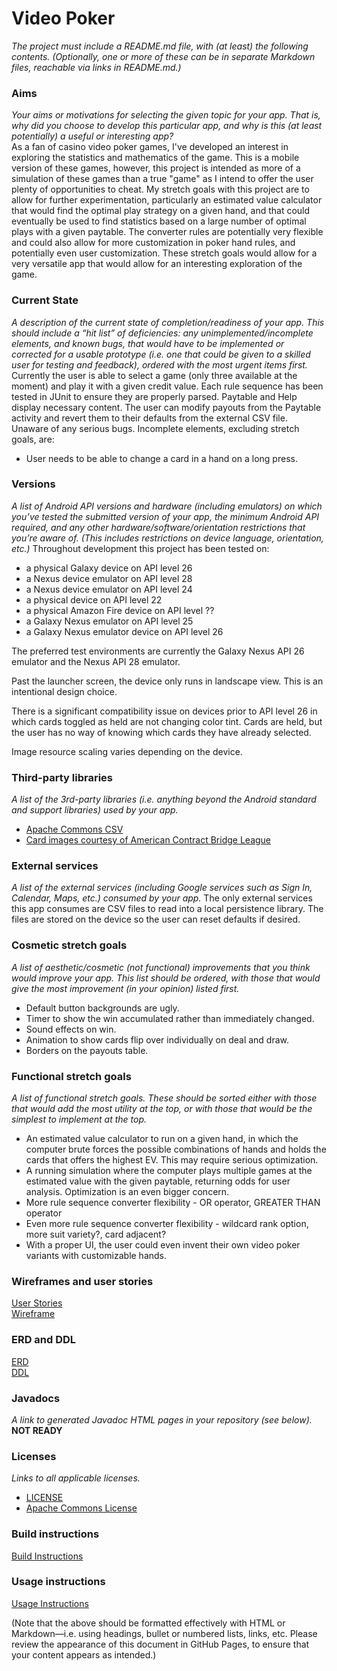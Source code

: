 # Video Poker
*The project must include a README.md file, with (at least) the following contents. (Optionally, one or more of these can be in separate Markdown files, reachable via links in README.md.)*

### Aims
*Your aims or motivations for selecting the given topic for your app. That is, why did you choose to develop this particular app, and why is this (at least potentially) a useful or interesting app?* <br />
As a fan of casino video poker games, I've developed an interest in exploring the statistics and mathematics of the game. This is a mobile version of these games, however, this project is intended as more of a simulation of these games than a true "game" as I intend to offer the user plenty of opportunities to cheat. My stretch goals with this project are to allow for further experimentation, particularly an estimated value calculator that would find the optimal play strategy on a given hand, and that could eventually be used to find statistics based on a large number of optimal plays with a given paytable. The converter rules are potentially very flexible and could also allow for more customization in poker hand rules, and potentially even user customization. These stretch goals would allow for a very versatile app that would allow for an interesting exploration of the game. 

### Current State
*A description of the current state of completion/readiness of your app. This should include a “hit list” of deficiencies: any unimplemented/incomplete elements, and known bugs, that would have to be implemented or corrected for a usable prototype (i.e. one that could be given to a skilled user for testing and feedback), ordered with the most urgent items first.*
Currently the user is able to select a game (only three available at the moment) and play it with a given credit value. Each rule sequence has been tested in JUnit to ensure they are properly parsed. Paytable and Help display necessary content. The user can modify payouts from the Paytable activity and revert them to their defaults from the external CSV file. Unaware of any serious bugs. Incomplete elements, excluding stretch goals, are:
* User needs to be able to change a card in a hand on a long press.

### Versions
*A list of Android API versions and hardware (including emulators) on which you’ve tested the submitted version of your app, the minimum Android API required, and any other hardware/software/orientation restrictions that you’re aware of. (This includes restrictions on device language, orientation, etc.)*
Throughout development this project has been tested on:
* a physical Galaxy device on API level 26
* a Nexus device emulator on API level 28
* a Nexus device emulator on API level 24
* a physical device on API level 22
* a physical Amazon Fire device on API level ??
* a Galaxy Nexus emulator on API level 25
* a Galaxy Nexus emulator device on API level 26

The preferred test environments are currently the Galaxy Nexus API 26 emulator and the Nexus API 28 emulator. 

Past the launcher screen, the device only runs in landscape view. This is an intentional design choice. 

There is a significant compatibility issue on devices prior to API level 26 in which cards toggled as held are not changing color tint. Cards are held, but the user has no way of knowing which cards they have already selected. 

Image resource scaling varies depending on the device. 

### Third-party libraries
*A list of the 3rd-party libraries (i.e. anything beyond the Android standard and support libraries) used by your app.*
   * [Apache Commons CSV](https://commons.apache.org/proper/commons-csv/)
   * [Card images courtesy of American Contract Bridge League](http://acbl.mybigcommerce.com/52-playing-cards/)
   
### External services
*A list of the external services (including Google services such as Sign In, Calendar, Maps, etc.) consumed by your app.*
The only external services this app consumes are CSV files to read into a local persistence library. The files are stored on the device so the user can reset defaults if desired.

### Cosmetic stretch goals
*A list of aesthetic/cosmetic (not functional) improvements that you think would improve your app. This list should be ordered, with those that would give the most improvement (in your opinion) listed first.*
* Default button backgrounds are ugly.
* Timer to show the win accumulated rather than immediately changed. 
* Sound effects on win.
* Animation to show cards flip over individually on deal and draw.
* Borders on the payouts table.

### Functional stretch goals
*A list of functional stretch goals. These should be sorted either with those that would add the most utility at the top, or with those that would be the simplest to implement at the top.*
* An estimated value calculator to run on a given hand, in which the computer brute forces the possible combinations of hands and holds the cards that offers the highest EV. This may require serious optimization.
* A running simulation where the computer plays multiple games at the estimated value with the given paytable, returning odds for user analysis. Optimization is an even bigger concern.
* More rule sequence converter flexibility - OR operator, GREATER THAN operator
* Even more rule sequence converter flexibility - wildcard rank option, more suit variety?, card adjacent?
* With a proper UI, the user could even invent their own video poker variants with customizable hands.

### Wireframes and user stories
[User Stories](docs/UserStories.md) <br />
[Wireframe](docs/VidPokerWireframe.pdf) 

### ERD and DDL
[ERD](docs/ERD.pdf) <br />
[DDL](docs/DDL.sql)

### Javadocs
*A link to generated Javadoc HTML pages in your repository (see below).*
**NOT READY**

### Licenses
*Links to all applicable licenses.*
   * [LICENSE](LICENSE)
   * [Apache Commons License](licenses/ApacheSoftwareLicense.txt)
   
### Build instructions
[Build Instructions](docs/BuildInstructions.md)

### Usage instructions
[Usage Instructions](docs/UserInstructions.md)

(Note that the above should be formatted effectively with HTML or Markdown—i.e. using headings, bullet or numbered lists, links, etc. Please review the appearance of this document in GitHub Pages, to ensure that your content appears as intended.)
